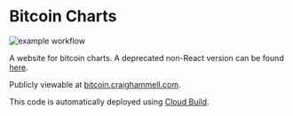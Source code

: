 # Bitcoin Charts

![example workflow](https://https://github.com/cilphex/bitcoin-charts/actions/workflows/lint.yml/badge.svg)

A website for bitcoin charts. A deprecated non-React version can be found
[here](https://github.com/cilphex/bitcoin-never-look-back).

Publicly viewable at [bitcoin.craighammell.com](https://bitcoin.craighammell.com).

This code is automatically deployed using
[Cloud Build](https://cloud.google.com/community/tutorials/automated-publishing-cloud-build).
